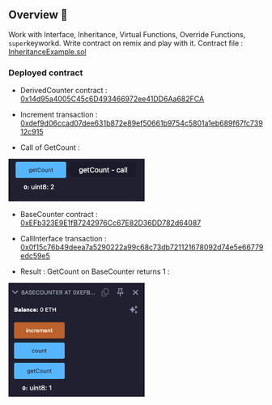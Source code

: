 ## Overview 📝

Work with Interface, Inheritance, Virtual Functions, Override Functions, `super`keyworkd.
Write contract on remix and play with it.
Contract file : [InheritanceExample.sol](../day1/InheritanceExample.sol)

### Deployed contract

- DerivedCounter contract : [0x14d95a4005C45c6D493466972ee41DD6Aa682FCA](https://sepolia.etherscan.io/address/0x14d95a4005c45c6d493466972ee41dd6aa682fca)

- Increment transaction : [0xdef9d06ccad07dee631b872e89ef50661b9754c5801a1eb689f67fc73912c915](https://sepolia.etherscan.io/tx/0xdef9d06ccad07dee631b872e89ef50661b9754c5801a1eb689f67fc73912c915)

- Call of GetCount :

![GetCount return 2](./img/GetCount_1.png)

- BaseCounter contract : [0xEFb323E9E1fB7242976Cc67E82D36DD782d64087](https://sepolia.etherscan.io/address/0xefb323e9e1fb7242976cc67e82d36dd782d64087)

- CallInterface transaction : [0x0f15c76b49deea7a5290222a99c68c73db721121678092d74e5e66779edc59e5](https://sepolia.etherscan.io/tx/0x0f15c76b49deea7a5290222a99c68c73db721121678092d74e5e66779edc59e5)

- Result : GetCount on BaseCounter returns 1 :

![GetCount returns 1 on baseCounter](./img/GetCount_2.png)
